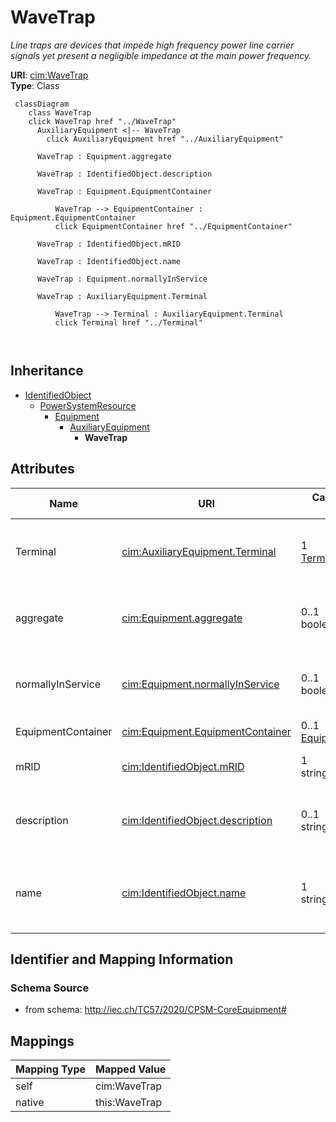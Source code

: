 # WaveTrap


_Line traps are devices that impede high frequency power line carrier signals yet present a negligible impedance at the main power frequency._





**URI**: [cim:WaveTrap](http://iec.ch/TC57/CIM100#WaveTrap)<br />
**Type**: Class




```mermaid
 classDiagram
    class WaveTrap
    click WaveTrap href "../WaveTrap"
      AuxiliaryEquipment <|-- WaveTrap
        click AuxiliaryEquipment href "../AuxiliaryEquipment"
      
      WaveTrap : Equipment.aggregate
        
      WaveTrap : IdentifiedObject.description
        
      WaveTrap : Equipment.EquipmentContainer
        
          WaveTrap --> EquipmentContainer : Equipment.EquipmentContainer
          click EquipmentContainer href "../EquipmentContainer"
        
      WaveTrap : IdentifiedObject.mRID
        
      WaveTrap : IdentifiedObject.name
        
      WaveTrap : Equipment.normallyInService
        
      WaveTrap : AuxiliaryEquipment.Terminal
        
          WaveTrap --> Terminal : AuxiliaryEquipment.Terminal
          click Terminal href "../Terminal"
        
      
```





## Inheritance
* [IdentifiedObject](IdentifiedObject.md)
    * [PowerSystemResource](PowerSystemResource.md)
        * [Equipment](Equipment.md)
            * [AuxiliaryEquipment](AuxiliaryEquipment.md)
                * **WaveTrap**



## Attributes


| Name | URI | Cardinality and Range | Description | Inheritance |
| ---  | --- | --- | --- | --- |
| Terminal | [cim:AuxiliaryEquipment.Terminal](http://iec.ch/TC57/CIM100#AuxiliaryEquipment.Terminal) | 1 <br />  [Terminal](Terminal.md)  | The Terminal at the equipment where the AuxiliaryEquipment is attached | [AuxiliaryEquipment](AuxiliaryEquipment.md) |
| aggregate | [cim:Equipment.aggregate](http://iec.ch/TC57/CIM100#Equipment.aggregate) | 0..1 <br />  boolean  | The aggregate flag provides an alternative way of representing an aggregated ... | [Equipment](Equipment.md) |
| normallyInService | [cim:Equipment.normallyInService](http://iec.ch/TC57/CIM100#Equipment.normallyInService) | 0..1 <br />  boolean  | Specifies the availability of the equipment under normal operating conditions | [Equipment](Equipment.md) |
| EquipmentContainer | [cim:Equipment.EquipmentContainer](http://iec.ch/TC57/CIM100#Equipment.EquipmentContainer) | 0..1 <br />  [EquipmentContainer](EquipmentContainer.md)  | Container of this equipment | [Equipment](Equipment.md) |
| mRID | [cim:IdentifiedObject.mRID](http://iec.ch/TC57/CIM100#IdentifiedObject.mRID) | 1 <br />  string  | Master resource identifier issued by a model authority | [IdentifiedObject](IdentifiedObject.md) |
| description | [cim:IdentifiedObject.description](http://iec.ch/TC57/CIM100#IdentifiedObject.description) | 0..1 <br />  string  | The description is a free human readable text describing or naming the object | [IdentifiedObject](IdentifiedObject.md) |
| name | [cim:IdentifiedObject.name](http://iec.ch/TC57/CIM100#IdentifiedObject.name) | 1 <br />  string  | The name is any free human readable and possibly non unique text naming the o... | [IdentifiedObject](IdentifiedObject.md) |









## Identifier and Mapping Information







### Schema Source


* from schema: http://iec.ch/TC57/2020/CPSM-CoreEquipment#





## Mappings

| Mapping Type | Mapped Value |
| ---  | ---  |
| self | cim:WaveTrap |
| native | this:WaveTrap |




